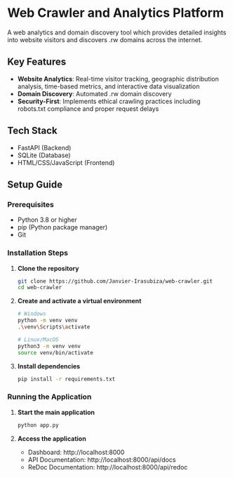 # Web Crawler and Analytics Platform

A web analytics and domain discovery tool which provides detailed insights into website visitors and discovers .rw domains across the internet.

## Key Features

- **Website Analytics**: Real-time visitor tracking, geographic distribution analysis, time-based metrics, and interactive data visualization
- **Domain Discovery**: Automated .rw domain discovery
- **Security-First**: Implements ethical crawling practices including robots.txt compliance and proper request delays

## Tech Stack

- FastAPI (Backend)
- SQLite (Database)
- HTML/CSS/JavaScript (Frontend)

## Setup Guide

### Prerequisites

- Python 3.8 or higher
- pip (Python package manager)
- Git

### Installation Steps

1. **Clone the repository**
   ```bash
   git clone https://github.com/Janvier-Irasubiza/web-crawler.git
   cd web-crawler
   ```

2. **Create and activate a virtual environment**
   ```bash
   # Windows
   python -m venv venv
   .\venv\Scripts\activate

   # Linux/MacOS
   python3 -m venv venv
   source venv/bin/activate
   ```

3. **Install dependencies**
   ```bash
   pip install -r requirements.txt
   ```

### Running the Application

1. **Start the main application**
   ```bash
   python app.py
   ```

2. **Access the application**
   - Dashboard: http://localhost:8000
   - API Documentation: http://localhost:8000/api/docs
   - ReDoc Documentation: http://localhost:8000/api/redoc
